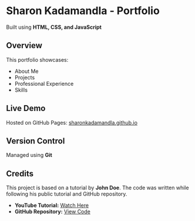 
# Sharon Kadamandla - Portfolio  

Built using **HTML, CSS, and JavaScript**  

## Overview  

This portfolio showcases:  
- About Me  
- Projects  
- Professional Experience
- Skills 

## Live Demo  
Hosted on GitHub Pages: [sharonkadamandla.github.io](http://sharonkadamandla.github.io)  

## Version Control  
Managed using **Git**  

## Credits  
This project is based on a tutorial by **John Doe**. The code was written while following his public tutorial and GitHub repository.  

- **YouTube Tutorial:** [Watch Here](https://www.youtube.com/watch?v=ldwlOzRvYOU)  
- **GitHub Repository:** [View Code](https://github.com/Ade-mir/html-css-js-portfolio-tutorial-2/tree/main)  
